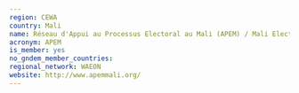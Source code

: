 ```yaml
---
region: CEWA
country: Mali
name: Réseau d'Appui au Processus Electoral au Mali (APEM) / Mali Electoral Process Support Network
acronym: APEM
is_member: yes
no_gndem_member_countries: 
regional_network: WAEON
website: http://www.apemmali.org/
---
```

